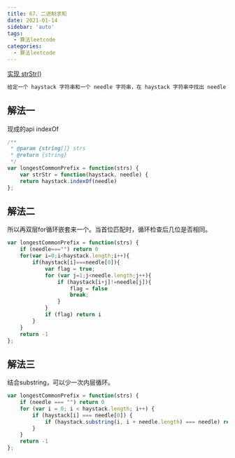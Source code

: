 ```yaml
---
title: 67、二进制求和  
date: 2021-01-14
sidebar: 'auto'
tags: 
  - 算法leetcode
categories:
  - 算法leetcode
---
```

[实现 strStr()](https://leetcode-cn.com/problems/implement-strstr/)

```js
给定一个 haystack 字符串和一个 needle 字符串，在 haystack 字符串中找出 needle 字符串出现的第一个位置 (从0开始)。如果不存在，则返回  -1。
```

## 解法一
现成的api indexOf
```js
/**
 * @param {string[]} strs
 * @return {string}
 */
var longestCommonPrefix = function(strs) {
    var strStr = function(haystack, needle) {
    return haystack.indexOf(needle)
};
```

## 解法二
所以再双层for循环嵌套来一个。当首位匹配时，循环检查后几位是否相同。
```js
var longestCommonPrefix = function(strs) {
    if (needle==="") return 0
    for(var i=0;i<haystack.length;i++){
        if(haystack[i]===needle[0]){
            var flag = true;
            for (var j=1;j<needle.length;j++){
                if (haystack[i+j]!=needle[j]){
                    flag = false
                    break;
                }
            }
            if (flag) return i
        }
    }
    return -1
};
```

## 解法三
结合substring，可以少一次内层循环。
```js
var longestCommonPrefix = function(strs) {
    if (needle === "") return 0
    for (var i = 0; i < haystack.length; i++) {
        if (haystack[i] === needle[0]) {
            if (haystack.substring(i, i + needle.length) === needle) return i;
        }
    }
    return -1
};
```
